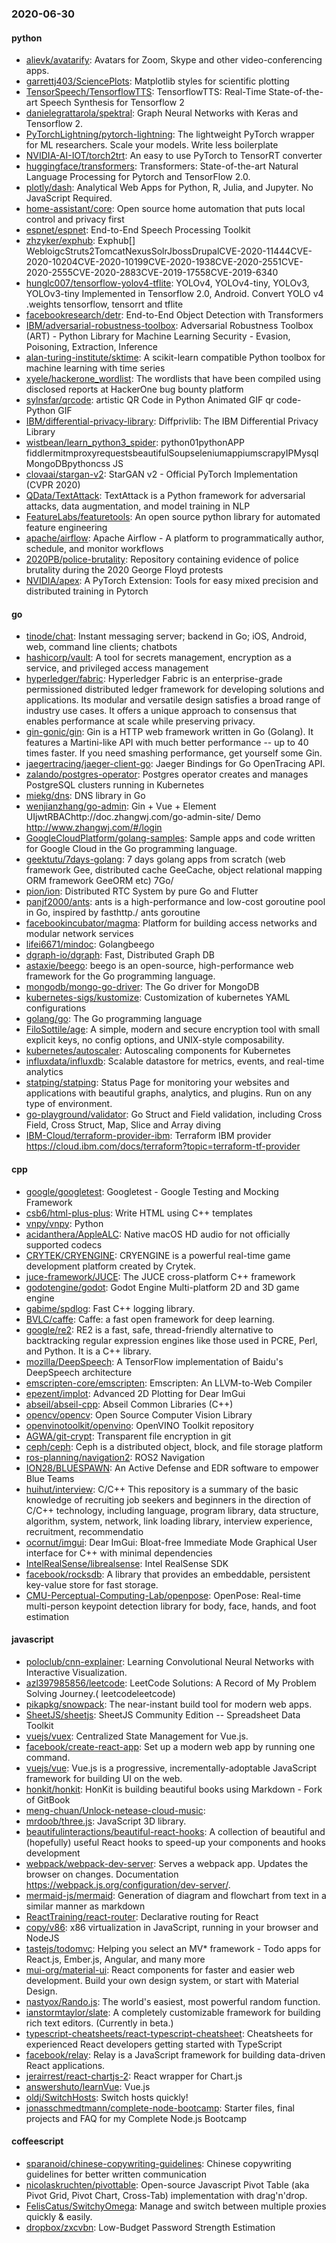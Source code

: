 ### 2020-06-30

#### python
* [alievk/avatarify](https://github.com/alievk/avatarify): Avatars for Zoom, Skype and other video-conferencing apps.
* [garrettj403/SciencePlots](https://github.com/garrettj403/SciencePlots): Matplotlib styles for scientific plotting
* [TensorSpeech/TensorflowTTS](https://github.com/TensorSpeech/TensorflowTTS):  TensorflowTTS: Real-Time State-of-the-art Speech Synthesis for Tensorflow 2
* [danielegrattarola/spektral](https://github.com/danielegrattarola/spektral): Graph Neural Networks with Keras and Tensorflow 2.
* [PyTorchLightning/pytorch-lightning](https://github.com/PyTorchLightning/pytorch-lightning): The lightweight PyTorch wrapper for ML researchers. Scale your models. Write less boilerplate
* [NVIDIA-AI-IOT/torch2trt](https://github.com/NVIDIA-AI-IOT/torch2trt): An easy to use PyTorch to TensorRT converter
* [huggingface/transformers](https://github.com/huggingface/transformers): Transformers: State-of-the-art Natural Language Processing for Pytorch and TensorFlow 2.0.
* [plotly/dash](https://github.com/plotly/dash): Analytical Web Apps for Python, R, Julia, and Jupyter. No JavaScript Required.
* [home-assistant/core](https://github.com/home-assistant/core):  Open source home automation that puts local control and privacy first
* [espnet/espnet](https://github.com/espnet/espnet): End-to-End Speech Processing Toolkit
* [zhzyker/exphub](https://github.com/zhzyker/exphub): Exphub[] WebloigcStruts2TomcatNexusSolrJbossDrupalCVE-2020-11444CVE-2020-10204CVE-2020-10199CVE-2020-1938CVE-2020-2551CVE-2020-2555CVE-2020-2883CVE-2019-17558CVE-2019-6340
* [hunglc007/tensorflow-yolov4-tflite](https://github.com/hunglc007/tensorflow-yolov4-tflite): YOLOv4, YOLOv4-tiny, YOLOv3, YOLOv3-tiny Implemented in Tensorflow 2.0, Android. Convert YOLO v4 .weights tensorflow, tensorrt and tflite
* [facebookresearch/detr](https://github.com/facebookresearch/detr): End-to-End Object Detection with Transformers
* [IBM/adversarial-robustness-toolbox](https://github.com/IBM/adversarial-robustness-toolbox): Adversarial Robustness Toolbox (ART) - Python Library for Machine Learning Security - Evasion, Poisoning, Extraction, Inference
* [alan-turing-institute/sktime](https://github.com/alan-turing-institute/sktime): A scikit-learn compatible Python toolbox for machine learning with time series
* [xyele/hackerone_wordlist](https://github.com/xyele/hackerone_wordlist): The wordlists that have been compiled using disclosed reports at HackerOne bug bounty platform
* [sylnsfar/qrcode](https://github.com/sylnsfar/qrcode): artistic QR Code in Python Animated GIF qr code- Python  GIF
* [IBM/differential-privacy-library](https://github.com/IBM/differential-privacy-library): Diffprivlib: The IBM Differential Privacy Library
* [wistbean/learn_python3_spider](https://github.com/wistbean/learn_python3_spider): python01pythonAPP fiddlermitmproxyrequestsbeautifulSoupseleniumappiumscrapyIPMysqlMongoDBpythoncss JS
* [clovaai/stargan-v2](https://github.com/clovaai/stargan-v2): StarGAN v2 - Official PyTorch Implementation (CVPR 2020)
* [QData/TextAttack](https://github.com/QData/TextAttack): TextAttack  is a Python framework for adversarial attacks, data augmentation, and model training in NLP
* [FeatureLabs/featuretools](https://github.com/FeatureLabs/featuretools): An open source python library for automated feature engineering
* [apache/airflow](https://github.com/apache/airflow): Apache Airflow - A platform to programmatically author, schedule, and monitor workflows
* [2020PB/police-brutality](https://github.com/2020PB/police-brutality): Repository containing evidence of police brutality during the 2020 George Floyd protests
* [NVIDIA/apex](https://github.com/NVIDIA/apex): A PyTorch Extension: Tools for easy mixed precision and distributed training in Pytorch

#### go
* [tinode/chat](https://github.com/tinode/chat): Instant messaging server; backend in Go; iOS, Android, web, command line clients; chatbots
* [hashicorp/vault](https://github.com/hashicorp/vault): A tool for secrets management, encryption as a service, and privileged access management
* [hyperledger/fabric](https://github.com/hyperledger/fabric): Hyperledger Fabric is an enterprise-grade permissioned distributed ledger framework for developing solutions and applications. Its modular and versatile design satisfies a broad range of industry use cases. It offers a unique approach to consensus that enables performance at scale while preserving privacy.
* [gin-gonic/gin](https://github.com/gin-gonic/gin): Gin is a HTTP web framework written in Go (Golang). It features a Martini-like API with much better performance -- up to 40 times faster. If you need smashing performance, get yourself some Gin.
* [jaegertracing/jaeger-client-go](https://github.com/jaegertracing/jaeger-client-go): Jaeger Bindings for Go OpenTracing API.
* [zalando/postgres-operator](https://github.com/zalando/postgres-operator): Postgres operator creates and manages PostgreSQL clusters running in Kubernetes
* [miekg/dns](https://github.com/miekg/dns): DNS library in Go
* [wenjianzhang/go-admin](https://github.com/wenjianzhang/go-admin): Gin + Vue + Element UIjwtRBAChttp://doc.zhangwj.com/go-admin-site/ Demo http://www.zhangwj.com/#/login
* [GoogleCloudPlatform/golang-samples](https://github.com/GoogleCloudPlatform/golang-samples): Sample apps and code written for Google Cloud in the Go programming language.
* [geektutu/7days-golang](https://github.com/geektutu/7days-golang): 7 days golang apps from scratch (web framework Gee, distributed cache GeeCache, object relational mapping ORM framework GeeORM etc) 7Go/
* [pion/ion](https://github.com/pion/ion): Distributed RTC System by pure Go and Flutter
* [panjf2000/ants](https://github.com/panjf2000/ants):  ants is a high-performance and low-cost goroutine pool in Go, inspired by fasthttp./ ants  goroutine 
* [facebookincubator/magma](https://github.com/facebookincubator/magma): Platform for building access networks and modular network services
* [lifei6671/mindoc](https://github.com/lifei6671/mindoc): Golangbeego
* [dgraph-io/dgraph](https://github.com/dgraph-io/dgraph): Fast, Distributed Graph DB
* [astaxie/beego](https://github.com/astaxie/beego): beego is an open-source, high-performance web framework for the Go programming language.
* [mongodb/mongo-go-driver](https://github.com/mongodb/mongo-go-driver): The Go driver for MongoDB
* [kubernetes-sigs/kustomize](https://github.com/kubernetes-sigs/kustomize): Customization of kubernetes YAML configurations
* [golang/go](https://github.com/golang/go): The Go programming language
* [FiloSottile/age](https://github.com/FiloSottile/age): A simple, modern and secure encryption tool with small explicit keys, no config options, and UNIX-style composability.
* [kubernetes/autoscaler](https://github.com/kubernetes/autoscaler): Autoscaling components for Kubernetes
* [influxdata/influxdb](https://github.com/influxdata/influxdb): Scalable datastore for metrics, events, and real-time analytics
* [statping/statping](https://github.com/statping/statping): Status Page for monitoring your websites and applications with beautiful graphs, analytics, and plugins. Run on any type of environment.
* [go-playground/validator](https://github.com/go-playground/validator): Go Struct and Field validation, including Cross Field, Cross Struct, Map, Slice and Array diving
* [IBM-Cloud/terraform-provider-ibm](https://github.com/IBM-Cloud/terraform-provider-ibm): Terraform IBM provider https://cloud.ibm.com/docs/terraform?topic=terraform-tf-provider

#### cpp
* [google/googletest](https://github.com/google/googletest): Googletest - Google Testing and Mocking Framework
* [csb6/html-plus-plus](https://github.com/csb6/html-plus-plus): Write HTML using C++ templates
* [vnpy/vnpy](https://github.com/vnpy/vnpy): Python
* [acidanthera/AppleALC](https://github.com/acidanthera/AppleALC): Native macOS HD audio for not officially supported codecs
* [CRYTEK/CRYENGINE](https://github.com/CRYTEK/CRYENGINE): CRYENGINE is a powerful real-time game development platform created by Crytek.
* [juce-framework/JUCE](https://github.com/juce-framework/JUCE): The JUCE cross-platform C++ framework
* [godotengine/godot](https://github.com/godotengine/godot): Godot Engine  Multi-platform 2D and 3D game engine
* [gabime/spdlog](https://github.com/gabime/spdlog): Fast C++ logging library.
* [BVLC/caffe](https://github.com/BVLC/caffe): Caffe: a fast open framework for deep learning.
* [google/re2](https://github.com/google/re2): RE2 is a fast, safe, thread-friendly alternative to backtracking regular expression engines like those used in PCRE, Perl, and Python. It is a C++ library.
* [mozilla/DeepSpeech](https://github.com/mozilla/DeepSpeech): A TensorFlow implementation of Baidu's DeepSpeech architecture
* [emscripten-core/emscripten](https://github.com/emscripten-core/emscripten): Emscripten: An LLVM-to-Web Compiler
* [epezent/implot](https://github.com/epezent/implot): Advanced 2D Plotting for Dear ImGui
* [abseil/abseil-cpp](https://github.com/abseil/abseil-cpp): Abseil Common Libraries (C++)
* [opencv/opencv](https://github.com/opencv/opencv): Open Source Computer Vision Library
* [openvinotoolkit/openvino](https://github.com/openvinotoolkit/openvino): OpenVINO Toolkit repository
* [AGWA/git-crypt](https://github.com/AGWA/git-crypt): Transparent file encryption in git
* [ceph/ceph](https://github.com/ceph/ceph): Ceph is a distributed object, block, and file storage platform
* [ros-planning/navigation2](https://github.com/ros-planning/navigation2): ROS2 Navigation
* [ION28/BLUESPAWN](https://github.com/ION28/BLUESPAWN): An Active Defense and EDR software to empower Blue Teams
* [huihut/interview](https://github.com/huihut/interview):  C/C++ This repository is a summary of the basic knowledge of recruiting job seekers and beginners in the direction of C/C++ technology, including language, program library, data structure, algorithm, system, network, link loading library, interview experience, recruitment, recommendatio
* [ocornut/imgui](https://github.com/ocornut/imgui): Dear ImGui: Bloat-free Immediate Mode Graphical User interface for C++ with minimal dependencies
* [IntelRealSense/librealsense](https://github.com/IntelRealSense/librealsense): Intel RealSense SDK
* [facebook/rocksdb](https://github.com/facebook/rocksdb): A library that provides an embeddable, persistent key-value store for fast storage.
* [CMU-Perceptual-Computing-Lab/openpose](https://github.com/CMU-Perceptual-Computing-Lab/openpose): OpenPose: Real-time multi-person keypoint detection library for body, face, hands, and foot estimation

#### javascript
* [poloclub/cnn-explainer](https://github.com/poloclub/cnn-explainer): Learning Convolutional Neural Networks with Interactive Visualization.
* [azl397985856/leetcode](https://github.com/azl397985856/leetcode): LeetCode Solutions: A Record of My Problem Solving Journey.( leetcodeleetcode)
* [pikapkg/snowpack](https://github.com/pikapkg/snowpack): The near-instant build tool for modern web apps.
* [SheetJS/sheetjs](https://github.com/SheetJS/sheetjs):  SheetJS Community Edition -- Spreadsheet Data Toolkit
* [vuejs/vuex](https://github.com/vuejs/vuex):  Centralized State Management for Vue.js.
* [facebook/create-react-app](https://github.com/facebook/create-react-app): Set up a modern web app by running one command.
* [vuejs/vue](https://github.com/vuejs/vue):  Vue.js is a progressive, incrementally-adoptable JavaScript framework for building UI on the web.
* [honkit/honkit](https://github.com/honkit/honkit):  HonKit is building beautiful books using Markdown - Fork of GitBook
* [meng-chuan/Unlock-netease-cloud-music](https://github.com/meng-chuan/Unlock-netease-cloud-music): 
* [mrdoob/three.js](https://github.com/mrdoob/three.js): JavaScript 3D library.
* [beautifulinteractions/beautiful-react-hooks](https://github.com/beautifulinteractions/beautiful-react-hooks):  A collection of beautiful and (hopefully) useful React hooks to speed-up your components and hooks development 
* [webpack/webpack-dev-server](https://github.com/webpack/webpack-dev-server): Serves a webpack app. Updates the browser on changes. Documentation https://webpack.js.org/configuration/dev-server/.
* [mermaid-js/mermaid](https://github.com/mermaid-js/mermaid): Generation of diagram and flowchart from text in a similar manner as markdown
* [ReactTraining/react-router](https://github.com/ReactTraining/react-router): Declarative routing for React
* [copy/v86](https://github.com/copy/v86): x86 virtualization in JavaScript, running in your browser and NodeJS
* [tastejs/todomvc](https://github.com/tastejs/todomvc): Helping you select an MV* framework - Todo apps for React.js, Ember.js, Angular, and many more
* [mui-org/material-ui](https://github.com/mui-org/material-ui): React components for faster and easier web development. Build your own design system, or start with Material Design.
* [nastyox/Rando.js](https://github.com/nastyox/Rando.js): The world's easiest, most powerful random function.
* [ianstormtaylor/slate](https://github.com/ianstormtaylor/slate): A completely customizable framework for building rich text editors. (Currently in beta.)
* [typescript-cheatsheets/react-typescript-cheatsheet](https://github.com/typescript-cheatsheets/react-typescript-cheatsheet): Cheatsheets for experienced React developers getting started with TypeScript
* [facebook/relay](https://github.com/facebook/relay): Relay is a JavaScript framework for building data-driven React applications.
* [jerairrest/react-chartjs-2](https://github.com/jerairrest/react-chartjs-2): React wrapper for Chart.js
* [answershuto/learnVue](https://github.com/answershuto/learnVue): Vue.js 
* [oldj/SwitchHosts](https://github.com/oldj/SwitchHosts): Switch hosts quickly!
* [jonasschmedtmann/complete-node-bootcamp](https://github.com/jonasschmedtmann/complete-node-bootcamp): Starter files, final projects and FAQ for my Complete Node.js Bootcamp

#### coffeescript
* [sparanoid/chinese-copywriting-guidelines](https://github.com/sparanoid/chinese-copywriting-guidelines): Chinese copywriting guidelines for better written communication
* [nicolaskruchten/pivottable](https://github.com/nicolaskruchten/pivottable): Open-source Javascript Pivot Table (aka Pivot Grid, Pivot Chart, Cross-Tab) implementation with drag'n'drop.
* [FelisCatus/SwitchyOmega](https://github.com/FelisCatus/SwitchyOmega): Manage and switch between multiple proxies quickly & easily.
* [dropbox/zxcvbn](https://github.com/dropbox/zxcvbn): Low-Budget Password Strength Estimation
